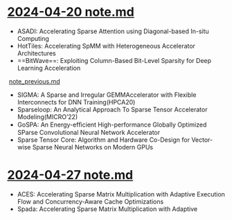 # [2024-04-20 note.md](./2024-04-20/note.md)

* ASADI: Accelerating Sparse Attention using Diagonal-based In-situ Computing
* HotTiles: Accelerating SpMM with Heterogeneous Accelerator Architectures
* ==BitWave==: Exploiting Column-Based Bit-Level Sparsity for Deep Learning Acceleration

​		[note_previous.md](./2024-04-20/note_previous.md)

* SIGMA: A Sparse and Irregular GEMMAccelerator with Flexible Interconnects for DNN Training(HPCA20)
* Sparseloop: An Analytical Approach To Sparse Tensor Accelerator Modeling(MICRO’22)
* GoSPA: An Energy-efﬁcient High-performance Globally Optimized SParse Convolutional Neural Network Accelerator
* Sparse Tensor Core: Algorithm and Hardware Co-Design for Vector-wise Sparse Neural Networks on Modern GPUs





# [2024-04-27 note.md](./2024-04-27/note.md)

* ACES: Accelerating Sparse Matrix Multiplication with Adaptive Execution Flow and Concurrency-Aware Cache Optimizations
* Spada: Accelerating Sparse Matrix Multiplication with Adaptive

